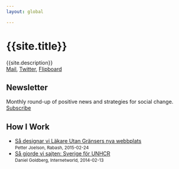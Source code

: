 ```yaml
---
layout: global

---
```


# {{site.title}}

{{site.description}}  
[Mail](mailto:contact@p-jo.se),
[Twitter](http://twitter.com/p_jo),
[Flipboard](https://flipboard.com/@p_jo/reclaiming-the-future-luam4kfty)

## Newsletter  
Monthly round-up of positive news and strategies for social change.  
[Subscribe](http://eepurl.com/bIbxq9)


## How I Work
* [Så designar vi Läkare Utan Gränsers nya webbplats](http://rabash.se/blogg/sa-designar-vi-lakare-utan-gransers-nya-webbplats)    
<small>Petter Joelson, Rabash, 2015-02-24</small>
* [Så gjorde vi sajten: Sverige för UNHCR](http://internetworld.idg.se/2.1006/1.546787/sa-gjorde-vi-sajten--sverige-for-unhcr)    
<small>Daniel Goldberg, Internetworld, 2014-02-13</small>
